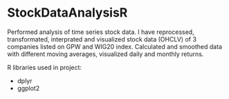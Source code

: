 # StockDataAnalysisR

Performed analysis of time series stock data. I have reprocessed, transformated, interprated and visualized stock data (OHCLV) of 3 companies listed on GPW and WIG20 index. Calculated and smoothed data with different moving averages, visualized daily and monthly returns.

R libraries used in project:
- dplyr
- ggplot2
